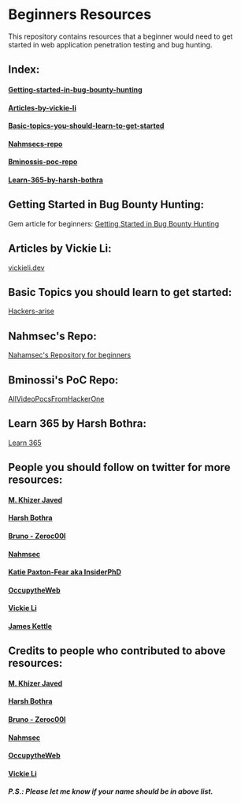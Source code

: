 # Beginners Resources
This repository contains resources that a beginner would need to get started in web application penetration testing and bug hunting.

## Index:
#### [Getting-started-in-bug-bounty-hunting](https://github.com/kushagrasarathe/beginners-resources#getting-started-in-bug-bounty-hunting)
#### [Articles-by-vickie-li](https://github.com/kushagrasarathe/beginners-resources#articles-by-vickie-li)
#### [Basic-topics-you-should-learn-to-get-started](https://github.com/kushagrasarathe/beginners-resources#basic-topics-you-should-learn-to-get-started)
#### [Nahmsecs-repo](https://github.com/kushagrasarathe/beginners-resources#nahmsecs-repo)
#### [Bminossis-poc-repo](https://github.com/kushagrasarathe/beginners-resources#bminossis-poc-repo)
#### [Learn-365-by-harsh-bothra](https://github.com/kushagrasarathe/beginners-resources#learn-365-by-harsh-bothra)


## Getting Started in Bug Bounty Hunting:
Gem article for beginners:
[Getting Started in Bug Bounty Hunting](https://whoami.securitybreached.org/2019/06/03/guide-getting-started-in-bug-bounty-hunting/)


## Articles by Vickie Li:
[vickieli.dev](https://vickieli.dev/)

## Basic Topics you should learn to get started:
[Hackers-arise](https://www.hackers-arise.com/getting-started) 

## Nahmsec's Repo:
[Nahamsec's Repository for beginners](https://github.com/nahamsec/Resources-for-Beginner-Bug-Bounty-Hunters)

## Bminossi's PoC Repo:
[AllVideoPocsFromHackerOne](https://github.com/bminossi/AllVideoPocsFromHackerOne)

## Learn 365 by Harsh Bothra:
[Learn 365](https://github.com/harsh-bothra/learn365)


## People you should follow on twitter for more resources:
#### [M. Khizer Javed](https://twitter.com/KHIZER_JAVED47)
#### [Harsh Bothra](https://twitter.com/harshbothra_)
#### [Bruno - Zeroc00I](https://twitter.com/zeroc00I)
#### [Nahmsec](https://twitter.com/NahamSec)
#### [Katie Paxton-Fear aka InsiderPhD](https://twitter.com/InsiderPhD)
#### [OccupytheWeb](https://twitter.com/three_cube)
#### [Vickie Li](https://twitter.com/vickieli7)
#### [James Kettle](https://twitter.com/albinowax)

## Credits to people who contributed to above resources: 
#### [M. Khizer Javed](https://twitter.com/KHIZER_JAVED47)
#### [Harsh Bothra](https://twitter.com/harshbothra_)
#### [Bruno - Zeroc00I](https://twitter.com/zeroc00I)
#### [Nahmsec](https://twitter.com/NahamSec)
#### [OccupytheWeb](https://twitter.com/three_cube)
#### [Vickie Li](https://twitter.com/vickieli7)

##### P.S.: Please let me know if your name should be in above list.
